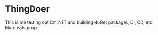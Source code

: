 ThingDoer
=========

This is me testing out C# .NET and building NuGet packages, CI, CD, etc. Marc eats poop.
